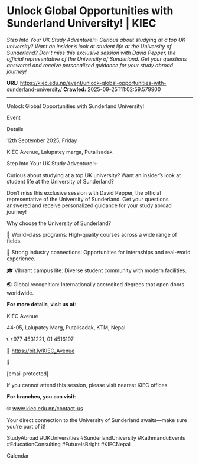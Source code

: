 # Unlock Global Opportunities with Sunderland University! | KIEC

*Step Into Your UK Study Adventure!✨ Curious about studying at a top UK university? Want an insider’s look at student life at the University of Sunderland? Don’t miss this exclusive session with David Pepper, the official representative of the University of Sunderland. Get your questions answered and receive personalized guidance for your study abroad journey!*

**URL:** https://kiec.edu.np/event/unlock-global-opportunities-with-sunderland-university/
**Crawled:** 2025-09-25T11:02:59.579900

---

Unlock Global Opportunities with Sunderland University!

Event

Details

12th September 2025, Friday

KIEC Avenue, Lalupatey marga, Putalisadak

Step Into Your UK Study Adventure!✨

Curious about studying at a top UK university? Want an insider’s look at student life at the University of Sunderland?

Don’t miss this exclusive session with David Pepper, the official representative of the University of Sunderland. Get your questions answered and receive personalized guidance for your study abroad journey!

Why choose the University of Sunderland?

🌟 World-class programs: High-quality courses across a wide range of fields.

💼 Strong industry connections: Opportunities for internships and real-world experience.

🎓 Vibrant campus life: Diverse student community with modern facilities.

🌏 Global recognition: Internationally accredited degrees that open doors worldwide.

𝐅𝐨𝐫 𝐦𝐨𝐫𝐞 𝐝𝐞𝐭𝐚𝐢𝐥𝐬, 𝐯𝐢𝐬𝐢𝐭 𝐮𝐬 𝐚𝐭:

KIEC Avenue

44-05, Lalupatey Marg, Putalisadak, KTM, Nepal

📞 +977 4531221, 01 4516197

📍 https://bit.ly/KIEC_Avenue

📩

[email protected]

If you cannot attend this session, please visit nearest KIEC offices

𝐅𝐨𝐫 𝐛𝐫𝐚𝐧𝐜𝐡𝐞𝐬, 𝐲𝐨𝐮 𝐜𝐚𝐧 𝐯𝐢𝐬𝐢𝐭:

🌐 www.kiec.edu.np/contact-us

Your direct connection to the University of Sunderland awaits—make sure you’re part of it!

StudyAbroad #UKUniversities #SunderlandUniversity #KathmanduEvents #EducationConsulting #FutureIsBright #KIECNepal

Calendar
